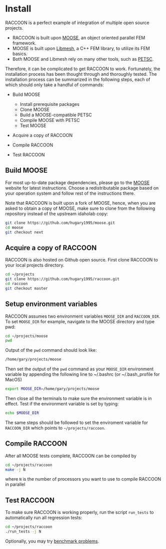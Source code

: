 # Install

RACCOON is a perfect example of integration of multiple open source projects.

- RACCOON is built upon [MOOSE](https://mooseframework.inl.gov/), an object oriented parallel FEM framework.
- MOOSE is built upon [Libmesh](http://libmesh.github.io/), a C++ FEM library, to utilize its FEM basics.
- Both MOOSE and Libmesh rely on many other tools, such as [PETSC](https://www.mcs.anl.gov/petsc/).

Therefore, it can be complicated to get RACCOON to work. Fortunately, the installation process
has been thought through and thoroughly tested. The installation process can be summarized in the following steps,
each of which should only take a handful of commands:

- Build MOOSE

  - Install prerequisite packages
  - Clone MOOSE
  - Build a MOOSE-compatible PETSC
  - Compile MOOSE with PETSC
  - Test MOOSE
- Acquire a copy of RACCOON
- Compile RACCOON
- Test RACCOON

## Build MOOSE

For most up-to-date package dependencies, please go to the [MOOSE](https://mooseframework.inl.gov/getting_started/index.html) website for latest instructions.
Choose a redistributable package based on your operation system and follow rest of the instructions there.

Note that RACCOON is built upon a fork of MOOSE, hence, when you are asked to obtain a copy of MOOSE, make sure to clone from the following repository instead of the upstream idaholab copy:

```bash
git clone https://github.com/hugary1995/moose.git
cd moose
git checkout next
```

## Acquire a copy of RACCOON

RACCOON is also hosted on Github open source. First clone RACCOON to your local projects directory.

```bash
cd ~/projects
git clone https://github.com/hugary1995/raccoon.git
cd raccoon
git checkout master
```

## Setup environment variables

RACCOON assumes two environment variables `MOOSE_DIR` and `RACCOON_DIR`. To set `MOOSE_DIR` for example, navigate to the MOOSE directory and type pwd:

```bash
cd ~/projects/moose
pwd
```

Output of the `pwd` command should look like:

```bash
/home/gary/projects/moose
```

Then set the output of the `pwd` command as your `MOOSE_DIR` environment variable by appending the following line to ~/.bashrc (or ~/.bash_profile for MacOS)

```bash
export MOOSE_DIR=/home/gary/projects/moose
```

Then close all the terminals to make sure the environment variable is in effect. Test if the environment variable is set by typing:

```bash
echo $MOOSE_DIR
```

The same steps should be followed to set the enviroment variable for `RACCOON_DIR` which points to `~/projects/raccoon`.

## Compile RACCOON

After all MOOSE tests complete, RACCOON can be compiled by

```bash
cd ~/projects/raccoon
make -j N
```

where `N` is the number of processors you want to use to compile RACCOON in parallel

## Test RACCOON

To make sure RACCOON is working properly, run the script `run_tests` to automatically run all regression tests:

```bash
cd ~/projects/raccoon
./run_tests -j N
```

Optionally, you may try [benchmark problems](benchmarks/index.md).
